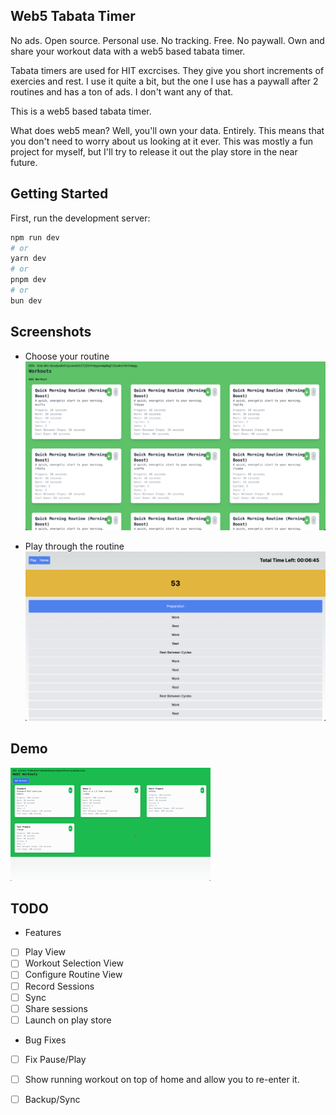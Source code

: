 ## Web5 Tabata Timer

No ads. Open source. Personal use. No tracking. Free. No paywall. Own and share your workout data with a web5 based tabata timer.

Tabata timers are used for HIT excrcises. They give you short increments of
exercies and rest. I use it quite a bit, but the one I use has a paywall after 2
routines and has a ton of ads. I don't want any of that. 

This is a web5 based tabata timer.

What does web5 mean? Well, you'll own your data. Entirely. This means that you
don't need to worry about us looking at it ever. This was mostly a fun project
for myself, but I'll try to release it out the play store in the near future.

## Getting Started

First, run the development server:

```bash
npm run dev
# or
yarn dev
# or
pnpm dev
# or
bun dev
```

## Screenshots

* Choose your routine
![./imgs/home.png](./docs/imgs/home.png)

* Play through the routine
![./docs/imgs/play.png](./docs/imgs/play.png)

## Demo

![./docs/imgs/play.png](./docs/imgs/demo.gif)

## TODO

* Features

- [ ] Play View
- [ ] Workout Selection View
- [ ] Configure Routine View
- [ ] Record Sessions
- [ ] Sync 
- [ ] Share sessions
- [ ] Launch on play store

* Bug Fixes

- [ ] Fix Pause/Play
- [ ] Show running workout on top of home and allow you to re-enter it. 
- [ ] Backup/Sync

